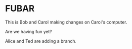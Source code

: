 # FUBAR

This is Bob and Carol making changes on Carol's computer. 

Are we having fun yet?

Alice and Ted are adding a branch.

